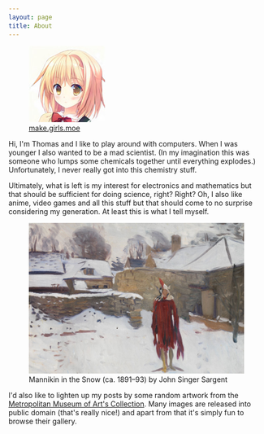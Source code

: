 ```yaml
---
layout: page
title: About
---
```


<figure class="avatar">
    <img class="avatar" src="/assets/img/avatar.jpg" alt="That's me! Almost…">
    <figcaption class="avatar"><a href="http://make.girls.moe/">make.girls.moe</a></figcaption>
</figure>

Hi, I'm Thomas and I like to play around with computers. When I was younger I also wanted to be a mad scientist. (In my imagination this was someone who lumps some chemicals together until everything explodes.) Unfortunately, I never really got into this chemistry stuff. 

Ultimately, what is left is my interest for electronics and mathematics but that should be sufficient for doing science, right? Right? Oh, I also like anime, video games and all this stuff but that should come to no surprise considering my generation. At least this is what I tell myself.

<figure>
    <img src="/assets/img/mannikin_in_the_snow.jpg" alt="Mannikin in the Snow (ca. 1891–93) by John Singer Sargent">
    <figcaption>Mannikin in the Snow (ca. 1891–93) by John Singer Sargent</figcaption>
</figure>

I'd also like to lighten up my posts by some random artwork from the [Metropolitan Museum of Art's Collection](https://www.metmuseum.org/art/collection#!?showOnly=openaccess). Many images are released into public domain (that's really nice!) and apart from that it's simply fun to browse their gallery.